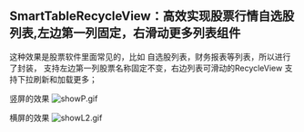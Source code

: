 ## SmartTableRecycleView：高效实现股票行情自选股列表,左边第一列固定，右滑动更多列表组件 
这种效果是股票软件里面常见的，比如 自选股列表，财务报表等列表，所以进行了封装， 支持左边第一列股票名称固定不变，右边列表可滑动的RecycleView 支持下拉刷新和加载更多；
  
竖屏的效果
![showP.gif](showP.gif)

  
横屏的效果
![showL2.gif](showL2.gif)
